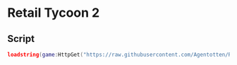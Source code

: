 # Retail Tycoon 2
## Script
``` lua
loadstring(game:HttpGet("https://raw.githubusercontent.com/Agentotten/Retail-Tycoon-2/main/src/main.luau"))()
```
